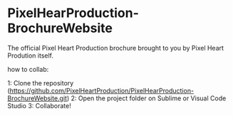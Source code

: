 # PixelHearProduction-BrochureWebsite
The official Pixel Heart Production brochure brought to you by Pixel Heart Prodution itself.

how to collab:

1: Clone the repository (https://github.com/PixelHeartProduction/PixelHearProduction-BrochureWebsite.git)
2: Open the project folder on Sublime or Visual Code Studio
3: Collaborate!
